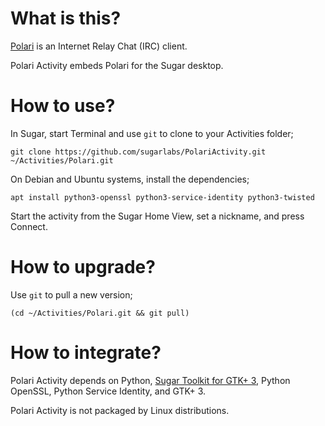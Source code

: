 What is this?
=============

[Polari](https://wiki.gnome.org/Apps/Polari) is an Internet Relay Chat (IRC) client.

Polari Activity embeds Polari for the Sugar desktop.

How to use?
===========

In Sugar, start Terminal and use `git` to clone to your Activities folder;

```
git clone https://github.com/sugarlabs/PolariActivity.git ~/Activities/Polari.git
```

On Debian and Ubuntu systems, install the dependencies;

```
apt install python3-openssl python3-service-identity python3-twisted
```

Start the activity from the Sugar Home View, set a nickname, and press Connect.

How to upgrade?
===============

Use `git` to pull a new version;

```
(cd ~/Activities/Polari.git && git pull)
```

How to integrate?
=================

Polari Activity depends on Python, [Sugar Toolkit for GTK+ 3](https://github.com/sugarlabs/sugar-toolkit-gtk3), Python OpenSSL, Python Service Identity, and GTK+ 3.

Polari Activity is not packaged by Linux distributions.
